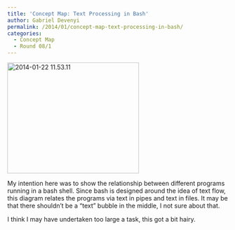 ```yaml
---
title: 'Concept Map: Text Processing in Bash'
author: Gabriel Devenyi
permalink: /2014/01/concept-map-text-processing-in-bash/
categories:
  - Concept Map
  - Round 08/1
---
```

[<img class="alignnone size-medium wp-image-5596" alt="2014-01-22 11.53.11" src="http://teaching.software-carpentry.org/wp-content/uploads/2014/01/2014-01-22-11.53.11-300x253.jpg" width="300" height="253" />][1]

My intention here was to show the relationship between different programs running in a bash shell. Since bash is designed around the idea of text flow, this diagram relates the programs via text in pipes and text in files. It may be that there shouldn&#8217;t be a &#8220;text&#8221; bubble in the middle, I not sure about that.

I think I may have undertaken too large a task, this got a bit hairy.

 [1]: http://teaching.software-carpentry.org/wp-content/uploads/2014/01/2014-01-22-11.53.11.jpg
